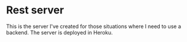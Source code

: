 # Rest server

This is the server I've created for those situations where I need to use a backend. The server is deployed in Heroku.